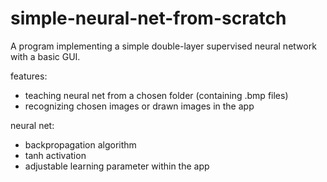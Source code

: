 # simple-neural-net-from-scratch

A program implementing a simple double-layer supervised neural network with a basic GUI.

features:
- teaching neural net from a chosen folder (containing .bmp files)
- recognizing chosen images or drawn images in the app

neural net:
- backpropagation algorithm
- tanh activation
- adjustable learning parameter within the app
